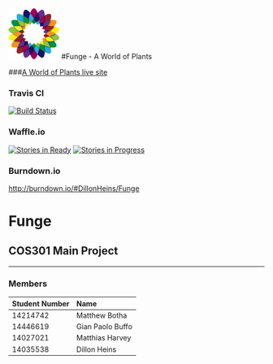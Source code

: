 <img src="https://github.com/DillonHeins/Funge/blob/master/Documentation/images/AWorldOfPlants.png" width="100" height="100" />
#Funge - A World of Plants

###[A World of Plants live site](http://funge.cf) 

### Travis CI
[![Build Status](https://travis-ci.org/DillonHeins/Funge.svg?branch=master)](https://travis-ci.org/DillonHeins/Funge)

### Waffle.io
[![Stories in Ready](https://badge.waffle.io/DillonHeins/Funge.png?label=ready&title=Ready)](https://waffle.io/DillonHeins/Funge)
[![Stories in Progress](https://badge.waffle.io/DillonHeins/Funge.svg?label=in%20progress&title=In%20Progress)](https://waffle.io/DillonHeins/Funge)

### Burndown.io
http://burndown.io/#DillonHeins/Funge

# Funge
## COS301 Main Project
---
### Members
| Student Number| Name            |
| ------------- |:--------------- |
| 14214742      | Matthew Botha   |
| 14446619      | Gian Paolo Buffo|
| 14027021      | Matthias Harvey |
| 14035538      | Dillon Heins    |

